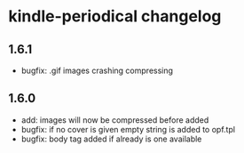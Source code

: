 # kindle-periodical changelog

## 1.6.1
* bugfix: .gif images crashing compressing

## 1.6.0
* add: images will now be compressed before added
* bugfix: if no cover is given empty string is added to opf.tpl
* bugfix: body tag added if already is one available
